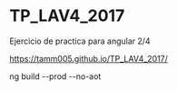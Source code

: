 # TP_LAV4_2017
Ejercicio de practica para angular 2/4


https://tamm005.github.io/TP_LAV4_2017/


 ng build --prod --no-aot
